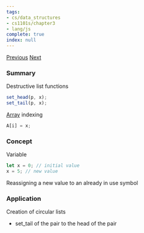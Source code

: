 ```yaml
---
tags:
- cs/data_structures
- cs1101s/chapter3
- lang/js
complete: true
index: null
---
```

[Previous](/labyrinth/notes/cs/cs1101s/sorting)   [Next](/labyrinth/notes/cs/cs1101s/loops)
### Summary
Destructive list functions
```js
set_head(p, x);
set_tail(p, x);
```

[Array](/labyrinth/notes/cs/cs1101s/arrays) indexing
```js
A[i] = x;
```
### Concept
Variable
```js
let x = 0; // initial value
x = 5; // new value
```

Reassigning a new value to an already in use symbol
### Application
Creation of circular lists
- set_tail of the pair to the head of the pair